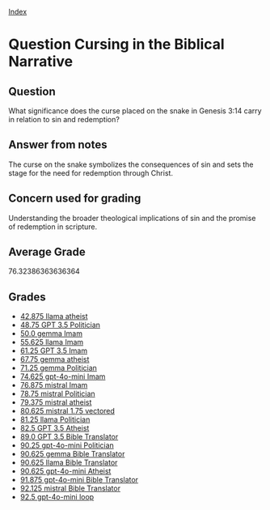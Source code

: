 
[Index](../../index.md)
# Question Cursing in the Biblical Narrative
## Question
What significance does the curse placed on the snake in Genesis 3:14 carry in relation to sin and redemption?

## Answer from notes
The curse on the snake symbolizes the consequences of sin and sets the stage for the need for redemption through Christ.

## Concern used for grading
Understanding the broader theological implications of sin and the promise of redemption in scripture.

## Average Grade
76.32386363636364

## Grades
 * [42.875 llama atheist](../answers/llama_atheist/Cursing_in_the_Biblical_Narrative.md)
 * [48.75 GPT 3.5 Politician](../answers/GPT_3.5_Politician/Cursing_in_the_Biblical_Narrative.md)
 * [50.0 gemma Imam](../answers/gemma_Imam/Cursing_in_the_Biblical_Narrative.md)
 * [55.625 llama Imam](../answers/llama_Imam/Cursing_in_the_Biblical_Narrative.md)
 * [61.25 GPT 3.5 Imam](../answers/GPT_3.5_Imam/Cursing_in_the_Biblical_Narrative.md)
 * [67.75 gemma atheist](../answers/gemma_atheist/Cursing_in_the_Biblical_Narrative.md)
 * [71.25 gemma Politician](../answers/gemma_Politician/Cursing_in_the_Biblical_Narrative.md)
 * [74.625 gpt-4o-mini Imam](../answers/gpt-4o-mini_Imam/Cursing_in_the_Biblical_Narrative.md)
 * [76.875 mistral Imam](../answers/mistral_Imam/Cursing_in_the_Biblical_Narrative.md)
 * [78.75 mistral Politician](../answers/mistral_Politician/Cursing_in_the_Biblical_Narrative.md)
 * [79.375 mistral atheist](../answers/mistral_atheist/Cursing_in_the_Biblical_Narrative.md)
 * [80.625 mistral 1.75 vectored](../answers/mistral_1.75_vectored/Cursing_in_the_Biblical_Narrative.md)
 * [81.25 llama Politician](../answers/llama_Politician/Cursing_in_the_Biblical_Narrative.md)
 * [82.5 GPT 3.5 Atheist](../answers/GPT_3.5_Atheist/Cursing_in_the_Biblical_Narrative.md)
 * [89.0 GPT 3.5 Bible Translator](../answers/GPT_3.5_Bible_Translator/Cursing_in_the_Biblical_Narrative.md)
 * [90.25 gpt-4o-mini Politician](../answers/gpt-4o-mini_Politician/Cursing_in_the_Biblical_Narrative.md)
 * [90.625 gemma Bible Translator](../answers/gemma_Bible_Translator/Cursing_in_the_Biblical_Narrative.md)
 * [90.625 llama Bible Translator](../answers/llama_Bible_Translator/Cursing_in_the_Biblical_Narrative.md)
 * [90.625 gpt-4o-mini Atheist](../answers/gpt-4o-mini_Atheist/Cursing_in_the_Biblical_Narrative.md)
 * [91.875 gpt-4o-mini Bible Translator](../answers/gpt-4o-mini_Bible_Translator/Cursing_in_the_Biblical_Narrative.md)
 * [92.125 mistral Bible Translator](../answers/mistral_Bible_Translator/Cursing_in_the_Biblical_Narrative.md)
 * [92.5 gpt-4o-mini loop](../answers/gpt-4o-mini_loop/Cursing_in_the_Biblical_Narrative.md)
